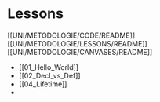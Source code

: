 # Lessons
[[UNI/METODOLOGIE/CODE/README]]
[[UNI/METODOLOGIE/LESSONS/README]]
[[UNI/METODOLOGIE/CANVASES/README]]
- [[01_Hello_World]]
- [[02_Decl_vs_Def]]
- [[04_Lifetime]]
- 